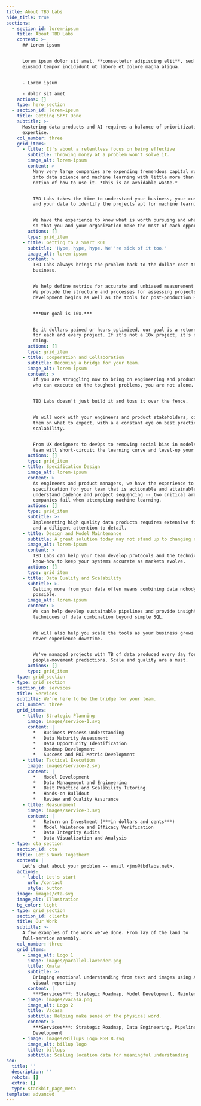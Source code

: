 ```yaml
---
title: About TBD Labs
hide_title: true
sections:
  - section_id: lorem-ipsum
    title: About TBD Labs
    content: >-
      ## Lorem ipsum


      Lorem ipsum dolor sit amet, **consectetur adipiscing elit**, sed do
      eiusmod tempor incididunt ut labore et dolore magna aliqua.


      - Lorem ipsum

      - dolor sit amet
    actions: []
    type: hero_section
  - section_id: lorem-ipsum
    title: Getting Sh*T Done
    subtitle: >-
      Mastering data products and AI requires a balance of prioritization and
      expertise.
    col_number: three
    grid_items:
      - title: It's about a relentless focus on being effective
        subtitle: Throwing money at a problem won't solve it.
        image_alt: lorem-ipsum
        content: >
          Many very large companies are expending tremendous capital rushing
          into data science and machine learning with little more than a vague
          notion of how to use it. *This is an avoidable waste.*


          TBD Labs takes the time to understand your business, your customers
          and your data to identify the projects apt for machine learning.


          We have the experience to know what is worth pursuing and what is not,
          so that you and your organization make the most of each opportunity.
        actions: []
        type: grid_item
      - title: Getting to a Smart ROI
        subtitle: 'Hype, hype, hype. We''re sick of it too.'
        image_alt: lorem-ipsum
        content: >
          TBD Labs always brings the problem back to the dollar cost to the
          business.


          We help define metrics for accurate and unbiased measurement of ROI.
          We provide the structure and processes for assessing projects before
          development begins as well as the tools for post-production ROI.


          ***Our goal is 10x.***


          Be it dollars gained or hours optimized, our goal is a return of 10x
          for each and every project. If it's not a 10x project, it's not worth
          doing.
        actions: []
        type: grid_item
      - title: Cooperation and Collaboration
        subtitle: Becoming a bridge for your team.
        image_alt: lorem-ipsum
        content: >
          If you are struggling now to bring on engineering and product talent
          who can execute on the toughest problems, you are not alone.


          TBD Labs doesn't just build it and toss it over the fence. 


          We will work with your engineers and product stakeholders, coaching
          them on what to expect, with a a constant eye on best practices and
          scalability.


          From UX designers to devOps to removing social bias in models, our
          team will short-circuit the learning curve and level-up your org.
        actions: []
        type: grid_item
      - title: Specification Design
        image_alt: lorem-ipsum
        content: >
          As engineers and product managers, we have the experience to produce a
          specification for your team that is actionable and attainable. We
          understand cadence and project sequencing -- two critical areas many
          companies fail when attempting machine learning.
        actions: []
        type: grid_item
        subtitle: >-
          Implementing high quality data products requires extensive forethought
          and a diligent attention to detail. 
      - title: Design and Model Maintenance
        subtitle: A great solution today may not stand up to changing needs.
        image_alt: lorem-ipsum
        content: >
          TBD Labs can help your team develop protocols and the technical
          know-how to keep your systems accurate as markets evolve. 
        actions: []
        type: grid_item
      - title: Data Quality and Scalability
        subtitle: >-
          Getting more from your data often means combining data nobody thought
          possible.
        image_alt: lorem-ipsum
        content: >
          We can help develop sustainable pipelines and provide insight into
          techniques of data combination beyond simple SQL.


          We will also help you scale the tools as your business grows so you
          never experience downtime.


          We've managed projects with TB of data produced every day for
          people-movement predictions. Scale and quality are a must.
        actions: []
        type: grid_item
    type: grid_section
  - type: grid_section
    section_id: services
    title: Services
    subtitle: We're here to be the bridge for your team.
    col_number: three
    grid_items:
      - title: Strategic Planning
        image: images/service-1.svg
        content: |
          *   Business Process Understanding
          *   Data Maturity Assessment
          *   Data Opportunity Identification
          *   Roadmap Development
          *   Success and ROI Metric Development 
      - title: Tactical Execution
        image: images/service-2.svg
        content: |
          *   Model Development
          *   Data Management and Engineering
          *   Best Practice and Scalability Tutoring
          *   Hands-on Buildout 
          *   Review and Quality Assurance 
      - title: Measurement
        image: images/service-3.svg
        content: |
          *   Return on Investment (***in dollars and cents***)
          *   Model Maintence and Efficacy Verification
          *   Data Integrity Audits
          *   Data Visualization and Analysis
  - type: cta_section
    section_id: cta
    title: Let’s Work Together!
    content: |
      Let's chat about your problem -- email <jms@tbdlabs.net>.  
    actions:
      - label: Let's start
        url: /contact
        style: button
    image: images/cta.svg
    image_alt: Illustration
    bg_color: light
  - type: grid_section
    section_id: clients
    title: Our Work
    subtitle: >-
      A few examples of the work we've done. From lay of the land to
      full-service assembly.
    col_number: three
    grid_items:
      - image_alt: Logo 1
        image: images/parallel-lavender.png
        title: Xmata
        subtitle: >-
          Bringing emotional understanding from text and images using AI and
          visual reporting
        content: |
          ***Services***: Strategic Roadmap, Model Development, Maintenance
      - image: images/vacasa.png
        image_alt: Logo 2
        title: Vacasa
        subtitle: Helping make sense of the physical word.
        content: >
          ***Services***: Strategic Roadmap, Data Engineering, Pipeline
          Development
      - image: images/Billups Logo RGB 8.svg
        image_alt: billup logo
        title: billups
        subtitle: Scaling location data for meaningful understanding
seo:
  title: ''
  description: ''
  robots: []
  extra: []
  type: stackbit_page_meta
template: advanced
---
```

